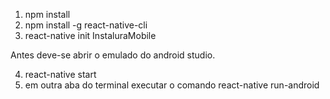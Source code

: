 1. npm install
2. npm install -g react-native-cli
3. react-native init InstaluraMobile

Antes deve-se abrir o emulado do android studio.

4. react-native start
5. em outra aba do terminal executar o comando react-native run-android

